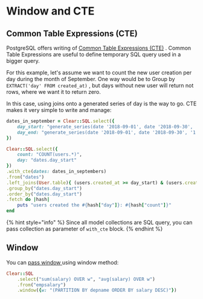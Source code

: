 # Window and CTE

## Common Table Expressions \(CTE\)

PostgreSQL offers writing of [Common Table Expressions \(CTE\)](https://www.postgresql.org/docs/current/queries-with.html) . Common Table Expressions are useful to define temporary SQL query used in a bigger query.

For this example, let's assume we want to count the new user creation per day during the month of September. One way would be to Group by `EXTRACT('day' FROM created_at)` , but days without new user will return not rows, where we want it to return zero.

In this case, using joins onto a generated series of day is the way to go. CTE makes it very simple to write and manage:

```ruby
dates_in_september = Clear::SQL.select({
    day_start: "generate_series(date '2018-09-01', date '2018-09-30', '1 day'::interval)", 
    day_end: "generate_series(date '2018-09-01', date '2018-09-30', '1 day'::interval) + '1 day'::interval";
})

Clear::SQL.select({
    count: "COUNT(users.*)",
    day: "dates.day_start"
})
.with_cte(dates: dates_in_septembers)
.from("dates")
.left_joins(User.table){ (users.created_at >= day_start) & (users.created_at < day_end) }
.group_by("dates.day_start")
.order_by("dates.day_start")
.fetch do |hash|
    puts "users created the #{hash["day"]}: #{hash["count"]}"
end
```

{% hint style="info" %}
Since all model collections are SQL query, you can pass collection as parameter of `with_cte` block.
{% endhint %}

## Window

You can [pass window ](https://www.postgresql.org/docs/current/tutorial-window.html)using window method:

```ruby
Clear::SQL
    .select("sum(salary) OVER w", "avg(salary) OVER w")
    .from("empsalary")
    .window({w: "(PARTITION BY depname ORDER BY salary DESC)"})
```

